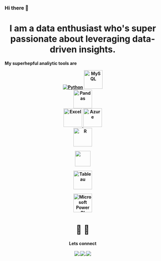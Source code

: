 ### Hi there 👋

<div align="center"> <h1 align="center"> I am a data enthusiast who's super passionate about leveraging data-driven insights. </h1> </div>  
 
 

<b> My superhepful analiytic tools are <b>  

  

<div <p align="center"></di

[![Python](https://www.python.org/static/community_logos/python-logo.png)](https://www.w3schools.com/) 
<a href="#" target="_blank"> <img src="https://www.mysql.com/common/logos/logo-mysql-170x115.png" alt="MySQL" height="60"/> </a>  
<a href="#" target="_blank"> <img src="https://upload.wikimedia.org/wikipedia/commons/thumb/e/ed/Pandas_logo.svg/2560px-Pandas_logo.svg.png" alt="Pandas" height="60"/> </a>  
<a href="#" target="_blank"> <img src="https://upload.wikimedia.org/wikipedia/commons/thumb/3/34/Microsoft_Office_Excel_%282019%E2%80%93present%29.svg/512px-Microsoft_Office_Excel_%282019%E2%80%93present%29.svg.png" alt="Excel" height="60"/> </a>
<a href="#" target="_blank"> <img src="https://upload.wikimedia.org/wikipedia/commons/thumb/a/a8/Microsoft_Azure_Logo.svg/187px-Microsoft_Azure_Logo.svg.png" alt="Azure" height="60"/> </a>  
<a href="#" target="_blank"> <img src="https://www.r-project.org/logo/Rlogo.png" alt="R" height="60"/> </a>  

<a href="#" target="_blank"> <img src="https://seaborn.pydata.org/_static/logo-wide-lightbg.svg" height="50"/> </a>  

  

<a href="#" target="_blank"> <img src="https://upload.wikimedia.org/wikipedia/en/thumb/0/06/Tableau_logo.svg/1920px-Tableau_logo.svg.png" alt="Tableau" height="60"/> </a>  

  

<a href="#" target="_blank"> <img src="https://insightsoftware.com/wp-content/uploads/2018/03/blog-microsoft-power-bi-solid-color.jpg" alt="Microsoft Power BI" height="60"/> </a>  

  

</p>  

  

  

  

<div align="center"> <h1 align="center"> 👨     👩 </h1> </div>  

  

<b>Lets connect</b>  

  

<p align="center">  

  

  

  

<a href="https://www.linkedin.com/in/ebru-akguc-00000/">  

  

  <img align="center" src="https://img.shields.io/badge/linkedin-%230077B5.svg?&style=for-the-badge&logo=linkedin&logoColor=white" />  

  

</a>  

  

  

  

<a href="https://public.tableau.com/app/profile/ebru.akguc/vizzes">  

  

  <img align="center" src="https://img.shields.io/badge/-Tableau-1e376b?style=for-the-badge&logo=tableau&logoColor=white"  />  

  

</a>  

  

  

  

<a href="mailto:e.saban@hotmail.co.uk">    

  

  <img align="center" src="https://upload.wikimedia.org/wikipedia/commons/thumb/d/df/Microsoft_Office_Outlook_(2018%E2%80%93present).svg/512px-Microsoft_Office_Outlook_(2018%E2%80%93present).svg.png"  />  

  

</a>  

  

  

  

</p> 

<!--
**LogicLoomer7/LogicLoomer7** is a ✨ _special_ ✨ repository because its `README.md` (this file) appears on your GitHub profile.

Here are some ideas to get you started:

- 🔭 I’m currently working on ...
- 🌱 I’m currently learning ...
- 👯 I’m looking to collaborate on ...
- 🤔 I’m looking for help with ...
- 💬 Ask me about ...
- 📫 How to reach me: ...
- 😄 Pronouns: ...
- ⚡ Fun fact: ...
-->
